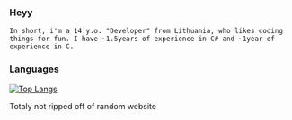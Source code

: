 ### Heyy
    
    In short, i'm a 14 y.o. "Developer" from Lithuania, who likes coding things for fun. I have ~1.5years of experience in C# and ~1year of experience in C.
### Languages
  [![Top Langs](https://github-readme-stats.vercel.app/api/top-langs/?username=motiejusvin)](https://github.com/anuraghazra/github-readme-stats)
  
  Totaly not ripped off of random website
